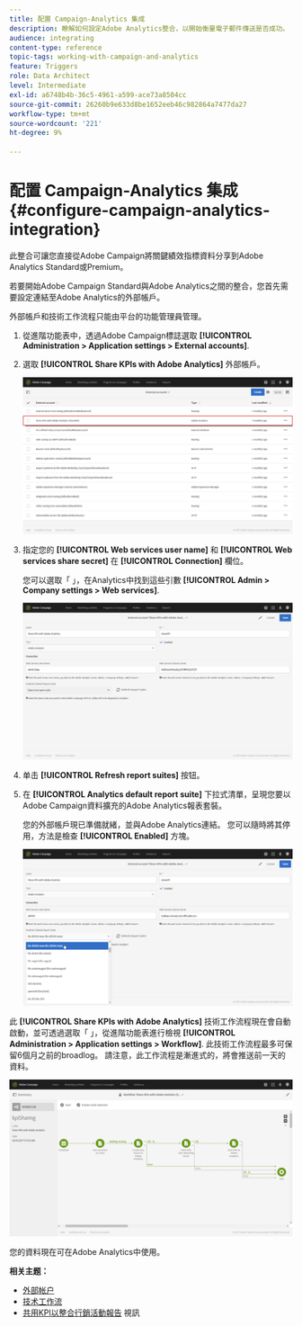 ```yaml
---
title: 配置 Campaign-Analytics 集成
description: 瞭解如何設定Adobe Analytics整合，以開始衡量電子郵件傳送是否成功。
audience: integrating
content-type: reference
topic-tags: working-with-campaign-and-analytics
feature: Triggers
role: Data Architect
level: Intermediate
exl-id: a6748b4b-36c5-4961-a599-ace73a8504cc
source-git-commit: 26260b9e633d8be1652eeb46c982864a7477da27
workflow-type: tm+mt
source-wordcount: '221'
ht-degree: 9%

---
```


# 配置 Campaign-Analytics 集成{#configure-campaign-analytics-integration}

此整合可讓您直接從Adobe Campaign將關鍵績效指標資料分享到Adobe Analytics Standard或Premium。

若要開始Adobe Campaign Standard與Adobe Analytics之間的整合，您首先需要設定連結至Adobe Analytics的外部帳戶。

外部帳戶和技術工作流程只能由平台的功能管理員管理。

1. 從進階功能表中，透過Adobe Campaign標誌選取 **[!UICONTROL Administration > Application settings > External accounts]**.
1. 選取 **[!UICONTROL Share KPIs with Adobe Analytics]** 外部帳戶。

   ![](assets/analytics_2.png)

1. 指定您的 **[!UICONTROL Web services user name]** 和 **[!UICONTROL Web services share secret]** 在 **[!UICONTROL Connection]** 欄位。

   您可以選取「 」，在Analytics中找到這些引數 **[!UICONTROL Admin > Company settings > Web services]**.

   ![](assets/analytics_1.png)

1. 单击 **[!UICONTROL Refresh report suites]** 按钮。
1. 在 **[!UICONTROL Analytics default report suite]** 下拉式清單，呈現您要以Adobe Campaign資料擴充的Adobe Analytics報表套裝。

   您的外部帳戶現已準備就緒，並與Adobe Analytics連結。 您可以隨時將其停用，方法是檢查 **[!UICONTROL Enabled]** 方塊。

   ![](assets/analytics.png)

此 **[!UICONTROL Share KPIs with Adobe Analytics]** 技術工作流程現在會自動啟動，並可透過選取「 」，從進階功能表進行檢視 **[!UICONTROL Administration > Application settings > Workflow]**. 此技術工作流程最多可保留6個月之前的broadlog。 請注意，此工作流程是漸進式的，將會推送前一天的資料。

![](assets/analytics_3.png)

您的資料現在可在Adobe Analytics中使用。

**相关主题：**

* [外部帐户](../../administration/using/external-accounts.md)
* [技术工作流](../../administration/using/technical-workflows.md)
* [共用KPI以整合行銷活動報告](https://helpx.adobe.com/cn/marketing-cloud/how-to/email-marketing.html) 視訊
